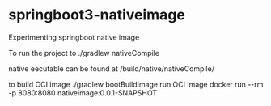 # springboot3-nativeimage
Experimenting springboot native image

To run the project to ./gradlew nativeCompile

native eecutable can be found at /build/native/nativeCompile/


to build OCI image
./gradlew bootBuildImage
run OCI image docker run --rm -p 8080:8080 nativeimage:0.0.1-SNAPSHOT
